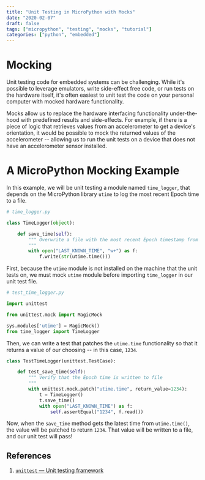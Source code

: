 ```yaml
---
title: "Unit Testing in MicroPython with Mocks"
date: "2020-02-07"
draft: false
tags: ["micropython", "testing", "mocks", "tutorial"]
categories: ["python", "embedded"]
---
```


# Mocking

Unit testing code for embedded systems can be challenging. While it's possible
to leverage emulators, write side-effect free code, or run tests on the
hardware itself, it's often easiest to unit test the code on your personal
computer with mocked hardware functionality.

Mocks allow us to replace the hardware interfacing functionality under-the-hood
with predefined results and side-effects. For example, if there is a piece of
logic that retrieves values from an accelerometer to get a device's
orientation, it would be possible to mock the returned values of the
accelerometer -- allowing us to run the unit tests on a device that does not
have an accelerometer sensor installed.

# A MicroPython Mocking Example

In this example, we will be unit testing a module named `time_logger`, that
depends on the MicroPython library `utime` to log the most recent Epoch time to
a file.

```python
# time_logger.py

class TimeLogger(object):

    def save_time(self):
        """ Overwrite a file with the most recent Epoch timestamp from `utime`
        """
        with open("LAST_KNOWN_TIME", "w+") as f:
            f.write(str(utime.time()))
```

First, because the `utime` module is not installed on the machine that the unit
tests on, we must mock `utime` module before importing `time_logger` in our
unit test file.

```python
# test_time_logger.py

import unittest

from unittest.mock import MagicMock

sys.modules['utime'] = MagicMock()
from time_logger import TimeLogger
```

Then, we can write a test that patches the `utime.time` functionality so that
it returns a value of our choosing -- in this case, `1234`.

```python
class TestTimeLogger(unittest.TestCase):

    def test_save_time(self):
        """ Verify that the Epoch time is written to file
        """
        with unittest.mock.patch("utime.time", return_value=1234):
            t = TimeLogger()
            t.save_time()
            with open("LAST_KNOWN_TIME") as f:
                self.assertEqual("1234", f.read())
```

Now, when the `save_time` method gets the latest time from `utime.time()`, the
value will be patched to return `1234`. That value will be written to a file,
and our unit test will pass!

## References

1. [`unittest` — Unit testing framework](https://docs.python.org/3/library/unittest.html)
